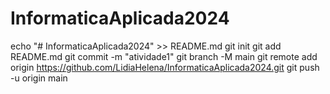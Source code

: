 # InformaticaAplicada2024
echo "# InformaticaAplicada2024" >> README.md
git init
git add README.md
git commit -m "atividade1"
git branch -M main
git remote add origin https://github.com/LidiaHelena/InformaticaAplicada2024.git
git push -u origin main

